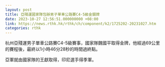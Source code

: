 ```yaml
---
layout: post
title: 亞殘運國家隊包辦男子單車公路賽C4-5級金銀牌
date: 2023-10-27 12:56:51.000000000 +08:00
link: https://news.rthk.hk/rthk/ch/component/k2/1725202-20231027.htm
categories: rthk
---
```


杭州亞殘運男子單車公路賽C4-5級賽事，國家隊魏國平取得金牌，他經過69公里的賽程後，最終以1小時46分28秒的時間過終點。

亞軍就由國家隊的王獻取得，印尼選手得季軍。
